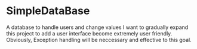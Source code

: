 # SimpleDataBase
A database to handle users and change values
I want to gradually expand this project to add a user interface become 
extremely user friendly. Obviously, Exception handling will be neccessary and 
effective to this goal.
